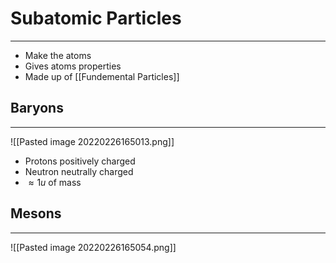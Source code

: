 # Subatomic Particles
---
- Make the atoms
- Gives atoms properties
- Made up of [[Fundemental Particles]]

## Baryons
---
![[Pasted image 20220226165013.png]]
- Protons positively charged
- Neutron neutrally charged
- $\approx1u$ of mass

## Mesons
---
![[Pasted image 20220226165054.png]]
